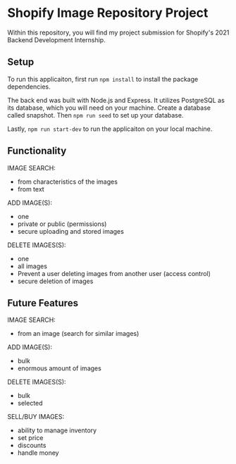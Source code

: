 # Shopify Image Repository Project

Within this repository, you will find my project submission for Shopify's 2021 Backend Development Internship.

## Setup

To run this applicaiton, first run `npm install` to install the package dependencies.

The back end was built with Node.js and Express. It utilizes PostgreSQL as its database, which you will need on your machine. Create a database called snapshot. Then `npm run seed` to set up your database.

Lastly, `npm run start-dev` to run the applicaiton on your local machine.

## Functionality

IMAGE SEARCH:

* from characteristics of the images
* from text

ADD IMAGE(S):

* one
* private or public (permissions)
* secure uploading and stored images

DELETE IMAGES(S):

* one
* all images
* Prevent a user deleting images from another user (access control)
* secure deletion of images

## Future Features

IMAGE SEARCH:

* from an image (search for similar images)

ADD IMAGE(S):

* bulk
* enormous amount of images

DELETE IMAGES(S):

* bulk
* selected

SELL/BUY IMAGES:

* ability to manage inventory
* set price
* discounts
* handle money

<!--
Now that you've got the code, follow these steps to get acclimated:

* Create two postgres databases (`MY_APP_NAME` should match the `name`
  parameter in `package.json`):

```
export MY_APP_NAME=snapshot
createdb $MY_APP_NAME
createdb $MY_APP_NAME-test
```

* By default, running `npm test` will use `snapshot-test`, while
  regular development uses `snapshot`

* Create a file called `secrets.js` in the project root
  * This file is listed in `.gitignore`, and will _only_ be required
    in your _development_ environment
  * Its purpose is to attach the secret environment variables that you
    will use while developing for O-Auth purposes
  * However, it's **very** important that you **not** push it to
    Github!
  * It might look like this:

```
process.env.GOOGLE_CLIENT_ID = 'hush hush'
process.env.GOOGLE_CLIENT_SECRET = 'pretty secret'
process.env.GOOGLE_CALLBACK = '/auth/google/callback'
```

### OAuth

* To use OAuth with Google, complete the steps above with a real client
  ID and client secret supplied from Google
  * You can get them from the [Google APIs dashboard][google-apis].

[google-apis]: https://console.developers.google.com/apis/credentials -->
